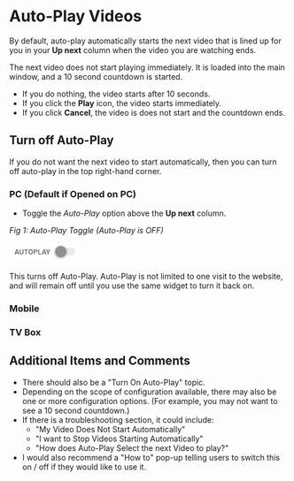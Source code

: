 # Auto-Play Videos

By default, auto-play automatically starts the next video that is lined up for you in your **Up next** column when the video you are watching ends.

The next video does not start playing immediately. It is loaded into the main window, and a 10 second countdown is started. 

* If you do nothing, the video starts after 10 seconds. 
* If you click the **Play** icon, the video starts immediately. 
* If you click **Cancel**, the video is does not start and the countdown ends. 

## Turn off Auto-Play

If you do not want the next video to start automatically, then you can turn off auto-play in the top right-hand corner. 

### PC (Default if Opened on PC)

* Toggle the *Auto-Play* option above the **Up next** column.   

*Fig 1: Auto-Play Toggle (Auto-Play is OFF)*

![Name](../images/autoplay.png)

This turns off Auto-Play. Auto-Play is not limited to one visit to the website, and will remain off until you use the same widget to turn it back on.

### Mobile

### TV Box 

## Additional Items and Comments

* There should also be a "Turn On Auto-Play" topic.
* Depending on the scope of configuration available, there may also be one or more configuration options. (For example, you may not want to see a 10 second countdown.)
* If there is a troubleshooting section, it could include: 
  * "My Video Does Not Start Automatically"
  * "I want to Stop Videos Starting Automatically"
  * "How does Auto-Play Select the next Video to play?"
* I would also recommend a "How to" pop-up telling users to switch this on / off if they would like to use it.  
